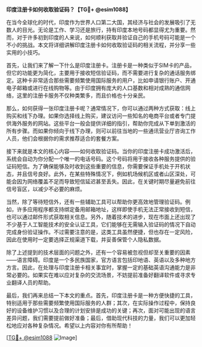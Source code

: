 **印度注册卡如何收取验证码？【TG💪+ @esim1088】**

在当今全球化的时代，印度作为世界人口第二大国，其经济与社会的发展吸引了无数人的目光。无论是工作、学习还是旅行，持有印度本地号码都显得尤为重要。然而，对于许多初到印度的人来说，如何顺利获取并验证自己的手机号码可能是一个不小的挑战。本文将详细讲解印度注册卡如何收取验证码的相关流程，并分享一些实用的小技巧。

首先，让我们来了解一下什么是印度注册卡。注册卡是一种类似于SIM卡的产品，但它的功能更为简化，主要用于接收短信验证码，而不需要进行复杂的通话服务绑定。这种卡非常适合那些需要频繁使用国际服务的用户，比如申请银行账户、开通电子邮箱或进行在线购物等。由于印度拥有庞大的人口基数和相对成熟的通信网络，这里的注册卡服务不仅种类繁多，而且价格也十分亲民。

那么，如何获得一张印度注册卡呢？通常情况下，你可以通过两种方式获取：线上购买和线下办理。如果你选择线上购买，建议访问一些知名的电商平台或者专门提供海外服务的网站。这些平台一般会提供详细的指引，帮助你完成从下单到激活的所有步骤。而如果你倾向于线下办理，则可以前往当地的一些通讯营业厅咨询工作人员，他们会根据你的需求推荐适合的套餐方案。

接下来就是本文的核心内容——如何收取验证码。当你的印度注册卡成功激活后，系统会自动为你分配一个唯一的电话号码。这个号码将用于接收各种服务提供的验证码短信。为了确保能够及时收到这些重要的信息，你需要保证手机处于开机状态，并且信号良好。此外，在某些特殊情况下，例如机场候机区或者山区深处，可能会因为网络覆盖不足而导致短信延迟甚至丢失。因此，在关键时期尽量避免前往信号盲区，以减少不必要的麻烦。

当然，除了等待短信外，还有一些辅助工具可以帮助你更高效地管理验证码。例如，许多应用程序都支持绑定备用邮箱地址，这样即使手机无法正常接收到短信，也可以通过邮件形式获取相关信息。另外，随着技术的进步，现在市面上还出现了不少基于人工智能技术的安全认证工具，它们能够在无需输入验证码的情况下自动完成身份验证操作。不过需要注意的是，这类工具虽然便捷，但也存在一定风险，因此在使用时一定要选择正规渠道下载，并妥善保管个人隐私数据。

除了上述提到的技术层面的问题之外，还有一个容易被忽视但却至关重要的因素——语言障碍。印度是一个多民族国家，官方语言包括印地语、英语以及多种地方方言。因此，在处理与印度注册卡相关事宜时，掌握一定的基础英语沟通能力是非常必要的。如果实在难以应对复杂的交流场景，不妨提前准备好翻译软件或寻求专业翻译人员的帮助。

最后，我们再来总结一下本文的重点。首先，印度注册卡是一种方便快捷的工具，特别适用于那些需要频繁使用国际服务的人群；其次，在实际操作过程中，保持良好的设备维护习惯以及合理的计划安排是成功的关键；再次，面对可能出现的语言差异问题，我们需要提前做好准备；最后，借助现代科技的力量，我们可以更加轻松地应对各种复杂情况。希望以上内容对你有所帮助！

[[TG💪+ @esim1088](https://t.me/s/esim1088) ![Image](https://i.postimg.cc/4NQfJmqS/Snipaste-2025-05-13-00-14-12.png)]
